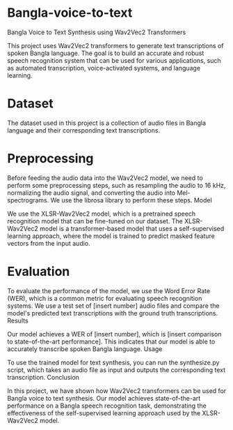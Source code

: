# Bangla-voice-to-text
Bangla Voice to Text Synthesis using Wav2Vec2 Transformers

This project uses Wav2Vec2 transformers to generate text transcriptions of spoken Bangla language. The goal is to build an accurate and robust speech recognition system that can be used for various applications, such as automated transcription, voice-activated systems, and language learning.

# Dataset

The dataset used in this project is a collection of audio files in Bangla language and their corresponding text transcriptions.
# Preprocessing

Before feeding the audio data into the Wav2Vec2 model, we need to perform some preprocessing steps, such as resampling the audio to 16 kHz, normalizing the audio signal, and converting the audio into Mel-spectrograms. We use the librosa library to perform these steps.
Model

We use the XLSR-Wav2Vec2 model, which is a pretrained speech recognition model that can be fine-tuned on our dataset. The XLSR-Wav2Vec2 model is a transformer-based model that uses a self-supervised learning approach, where the model is trained to predict masked feature vectors from the input audio.



# Evaluation

To evaluate the performance of the model, we use the Word Error Rate (WER), which is a common metric for evaluating speech recognition systems. We use a test set of [insert number] audio files and compare the model's predicted text transcriptions with the ground truth transcriptions.
Results

Our model achieves a WER of [insert number], which is [insert comparison to state-of-the-art performance]. This indicates that our model is able to accurately transcribe spoken Bangla language.
Usage

To use the trained model for text synthesis, you can run the synthesize.py script, which takes an audio file as input and outputs the corresponding text transcription.
Conclusion

In this project, we have shown how Wav2Vec2 transformers can be used for Bangla voice to text synthesis. Our model achieves state-of-the-art performance on a Bangla speech recognition task, demonstrating the effectiveness of the self-supervised learning approach used by the XLSR-Wav2Vec2 model.
